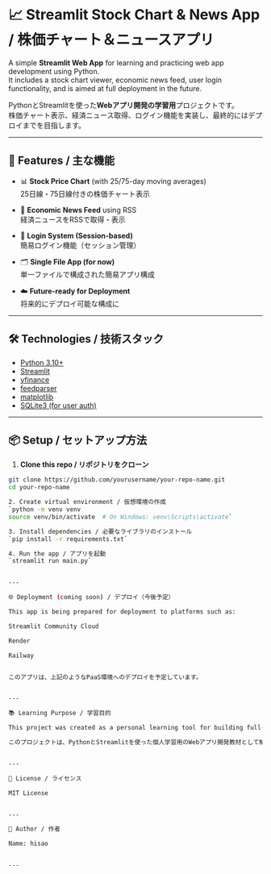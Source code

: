 # 📈 Streamlit Stock Chart & News App / 株価チャート＆ニュースアプリ

A simple **Streamlit Web App** for learning and practicing web app development using Python.  
It includes a stock chart viewer, economic news feed, user login functionality, and is aimed at full deployment in the future.

PythonとStreamlitを使った**Webアプリ開発の学習用**プロジェクトです。  
株価チャート表示、経済ニュース取得、ログイン機能を実装し、最終的にはデプロイまでを目指します。

---

## 🚀 Features / 主な機能

- 📊 **Stock Price Chart** (with 25/75-day moving averages)  
  25日線・75日線付きの株価チャート表示

- 📰 **Economic News Feed** using RSS  
  経済ニュースをRSSで取得・表示

- 🔐 **Login System (Session-based)**  
  簡易ログイン機能（セッション管理）

- 🗂️ **Single File App (for now)**  
  単一ファイルで構成された簡易アプリ構成

- ☁️ **Future-ready for Deployment**  
  将来的にデプロイ可能な構成に

---

## 🛠️ Technologies / 技術スタック

- [Python 3.10+](https://www.python.org/)
- [Streamlit](https://streamlit.io/)
- [yfinance](https://pypi.org/project/yfinance/)
- [feedparser](https://pypi.org/project/feedparser/)
- [matplotlib](https://matplotlib.org/)
- [SQLite3 (for user auth)](https://www.sqlite.org/index.html)

---

## 📦 Setup / セットアップ方法

1. **Clone this repo / リポジトリをクローン**
```bash
git clone https://github.com/yourusername/your-repo-name.git
cd your-repo-name

2. Create virtual environment / 仮想環境の作成
`python -m venv venv
source venv/bin/activate  # On Windows: venv\Scripts\activate`

3. Install dependencies / 必要なライブラリのインストール
`pip install -r requirements.txt`

4. Run the app / アプリを起動
`streamlit run main.py`


---

🌐 Deployment (coming soon) / デプロイ（今後予定）

This app is being prepared for deployment to platforms such as:

Streamlit Community Cloud

Render

Railway


このアプリは、上記のようなPaaS環境へのデプロイを予定しています。


---

📚 Learning Purpose / 学習目的

This project was created as a personal learning tool for building full-stack data apps with Python and Streamlit.

このプロジェクトは、PythonとStreamlitを使った個人学習用のWebアプリ開発教材として制作されました。


---

📄 License / ライセンス

MIT License


---

🙌 Author / 作者

Name: hisao


---
